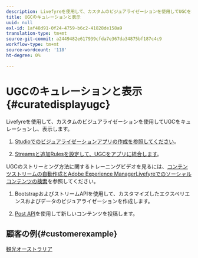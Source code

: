```yaml
---
description: Livefyreを使用して、カスタムのビジュアライゼーションを使用してUGCをキュレーションし、表示します。
title: UGCのキュレーションと表示
uuid: null
exl-id: 1af48d91-0f24-4759-b6c2-41828de158a9
translation-type: tm+mt
source-git-commit: a2449482e617939cfda7e367da34875bf187c4c9
workflow-type: tm+mt
source-wordcount: '118'
ht-degree: 0%

---
```


# UGCのキュレーションと表示{#curatedisplayugc}

Livefyreを使用して、カスタムのビジュアライゼーションを使用してUGCをキュレーションし、表示します。

1. [Studioでのビジュアライゼーションアプリの作成を参照してください](/help/using/c-about-apps/c-create-an-app.md)。

1. [Streamsと追加Rulesを設定して、UGCをアプリに統合します](/help/using/c-streams/c-streams.md)。

UGCのストリーミング方法に関するトレーニングビデオを見るには、[コンテンツストリームの自動作成とAdobe Experience ManagerLivefyreでのソーシャルコンテンツの検索](https://helpx.adobe.com/experience-manager/tutorials.html)を参照してください。

1. BootstrapおよびストリームAPIを使用して、カスタマイズしたエクスペリエンスおよびデータのビジュアライゼーションを作成します。

1. [Post API](https://api.livefyre.com/docs/apis/by-category/collection-content#operation=urn:livefyre:apis:quill:operations:api:v3.0:collection:post:method=post)を使用して新しいコンテンツを投稿します。

## 顧客の例{#customerexample}

[観光オーストラリア](https://www.australia.com/en-us)
